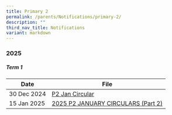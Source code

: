 ```yaml
---
title: Primary 2
permalink: /parents/Notifications/primary-2/
description: ""
third_nav_title: Notifications
variant: markdown
---
```

### **2025**

##### Term 1

| Date| File | 
| -------- | -------- |
|30 Dec 2024|[P2 Jan Circular](/files/Notification%202025/Pri%202/RGPS_N25_P2_001.pdf)|
|15 Jan 2025|[2025 P2 JANUARY CIRCULARS (Part 2)](/files/Notification%202025/Pri%202/RGPS_N25_P2_003.pdf)|